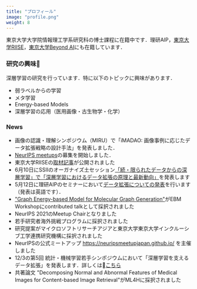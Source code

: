 ```yaml
---
title: "プロフィール"
image: "profile.png"
weight: 8
---
```


東京大学大学院情報理工学系研究科の博士課程に在籍中です．理研AIP，[東京大学RIISE](riise.u-tokyo.ac.jp/)，[東京大学Beyond AI](https://beyondai.jp/)にも在籍しています．

### 研究の興味

深層学習の研究を行っています．特に以下のトピックに興味があります．

* 弱ラベルからの学習
* メタ学習
* Energy-based Models
* 深層学習の応用（医用画像・古生物学・化学）

### News

* 画像の認識・理解シンポジウム（MIRU）で「iMADAO: 画像事例に応じたデータ拡張戦略の設計手法」を発表しました．
* [NeurIPS meetups](https://neurips.cc/Conferences/2021/CallForMeetups)の募集を開始しました．
* 東京大学RIISEの[取材記事](https://www.riise.u-tokyo.ac.jp/news-vxe-interview-hataya/)が公開されました
* 6月10日にSSIIのオーガナイズ土セッション[「続・限られたデータからの深層学習」で「深層学習におけるデータ拡張の原理と最新動向」](https://confit.atlas.jp/guide/event/ssii2021/subject/OS2-03/category?cryptoId=)を発表します
* 5月12日に理研AIPのセミナーにおいて[データ拡張についての発表](https://c5dc59ed978213830355fc8978.doorkeeper.jp/events/115877)を行います（発表は英語です）．
* ["Graph Energy-based Model for Molecular Graph Generation"](https://openreview.net/forum?id=I2AD-xWJ2-J)がEBM Workshopにcontributed talkとして採択されました
* NeurIPS 2021のMeetup Chairとなりました
* 若手研究者海外挑戦プログラムに採択されました
* 研究提案がマイクロソフトリサーチアジアと東京大学東京大学インクルーシブ工学連携研究機構に採択されました
* NeurIPSの公式ミートアップ https://neuripsmeetupjapan.github.io/ を主催しました
* 12/3の第5回 統計・機械学習若手シンポジウムにおいて「深層学習を支えるデータ拡張」を発表します．詳しくは[こちら](https://sites.google.com/view/statsmlsymposium20/)
* 共著論文 "Decomposing Normal and Abnormal Features of Medical Images for Content-based Image Retrieval"がML4Hに採択されました